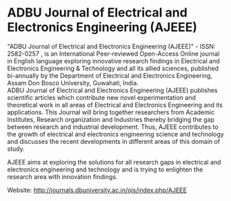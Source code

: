 # ADBU Journal of Electrical and Electronics Engineering (AJEEE)
"ADBU Journal of Electrical and Electronics Engineering (AJEEE)" - ISSN: 2582-0257 , is an International Peer-reviewed Open-Access Online journal in English language exploring innovative research findings in Electrical and Electronics Engineering &amp; Technology and all its allied sciences, published bi-annually by the Department of Electrical and Electronics Engineering, Assam Don Bosco University, Guwahati, India.    
ADBU Journal of Electrical and Electronics Engineering (AJEEE) publishes scientific articles which contribute new novel experimentation and theoretical work in all areas of Electrical and Electronics Engineering and its applications. This Journal will bring together researchers from Academic Institutes, Research organization and Industries thereby bridging the gap between research and industrial development. Thus, AJEEE contributes to the growth of electrical and electronics engineering science and technology and discusses the recent developments in different areas of this domain of study.   

AJEEE aims at exploring the solutions for all research gaps in electrical and electronics engineering and technology and is trying to enlighten the research area with innovation findings.

Website: http://journals.dbuniversity.ac.in/ojs/index.php/AJEEE
